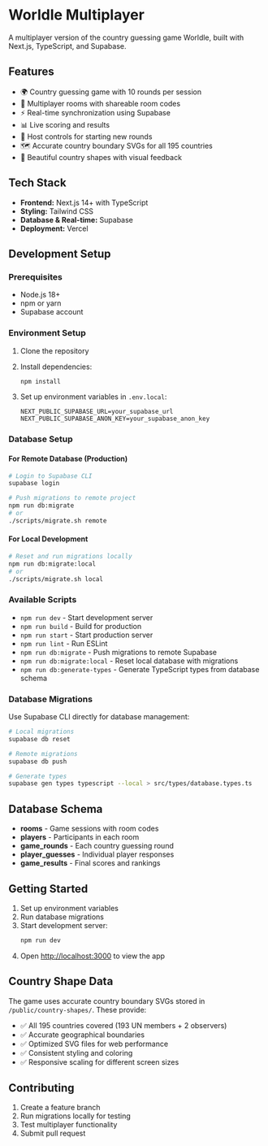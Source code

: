 # Worldle Multiplayer

A multiplayer version of the country guessing game Worldle, built with Next.js, TypeScript, and Supabase.

## Features

- 🌍 Country guessing game with 10 rounds per session
- 👥 Multiplayer rooms with shareable room codes
- ⚡ Real-time synchronization using Supabase
- 📊 Live scoring and results
- 🎯 Host controls for starting new rounds
- 🗺️ Accurate country boundary SVGs for all 195 countries
- 🎨 Beautiful country shapes with visual feedback

## Tech Stack

- **Frontend:** Next.js 14+ with TypeScript
- **Styling:** Tailwind CSS
- **Database & Real-time:** Supabase
- **Deployment:** Vercel

## Development Setup

### Prerequisites

- Node.js 18+
- npm or yarn
- Supabase account

### Environment Setup

1. Clone the repository
2. Install dependencies:
   ```bash
   npm install
   ```

3. Set up environment variables in `.env.local`:
   ```
   NEXT_PUBLIC_SUPABASE_URL=your_supabase_url
   NEXT_PUBLIC_SUPABASE_ANON_KEY=your_supabase_anon_key
   ```

### Database Setup

#### For Remote Database (Production)
```bash
# Login to Supabase CLI
supabase login

# Push migrations to remote project
npm run db:migrate
# or
./scripts/migrate.sh remote
```

#### For Local Development
```bash
# Reset and run migrations locally
npm run db:migrate:local
# or
./scripts/migrate.sh local
```

### Available Scripts

- `npm run dev` - Start development server
- `npm run build` - Build for production
- `npm run start` - Start production server
- `npm run lint` - Run ESLint
- `npm run db:migrate` - Push migrations to remote Supabase
- `npm run db:migrate:local` - Reset local database with migrations
- `npm run db:generate-types` - Generate TypeScript types from database schema

### Database Migrations

Use Supabase CLI directly for database management:

```bash
# Local migrations
supabase db reset

# Remote migrations  
supabase db push

# Generate types
supabase gen types typescript --local > src/types/database.types.ts
```

## Database Schema

- **rooms** - Game sessions with room codes
- **players** - Participants in each room
- **game_rounds** - Each country guessing round
- **player_guesses** - Individual player responses
- **game_results** - Final scores and rankings

## Getting Started

1. Set up environment variables
2. Run database migrations
3. Start development server:
   ```bash
   npm run dev
   ```
4. Open [http://localhost:3000](http://localhost:3000) to view the app

## Country Shape Data

The game uses accurate country boundary SVGs stored in `/public/country-shapes/`. These provide:

- ✅ All 195 countries covered (193 UN members + 2 observers)
- ✅ Accurate geographical boundaries
- ✅ Optimized SVG files for web performance
- ✅ Consistent styling and coloring
- ✅ Responsive scaling for different screen sizes

## Contributing

1. Create a feature branch
2. Run migrations locally for testing
3. Test multiplayer functionality
4. Submit pull request
